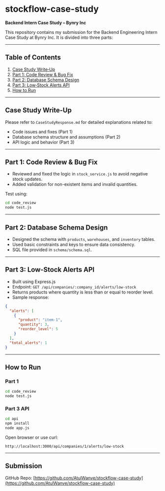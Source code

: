 # stockflow-case-study  
**Backend Intern Case Study – Bynry Inc**

This repository contains my submission for the Backend Engineering Intern Case Study at Bynry Inc. It is divided into three parts:

---

## Table of Contents

1. [Case Study Write‑Up](#case-study-write-up)  
2. [Part 1: Code Review & Bug Fix](#part-1-code-review--bug-fix)  
3. [Part 2: Database Schema Design](#part-2-database-schema-design)  
4. [Part 3: Low‑Stock Alerts API](#part-3-low-stock-alerts-api)  
5. [How to Run](#how-to-run)  

---

## Case Study Write-Up

Please refer to `CaseStudyResponse.md` for detailed explanations related to:
- Code issues and fixes (Part 1)
- Database schema structure and assumptions (Part 2)
- API logic and behavior (Part 3)

---

## Part 1: Code Review & Bug Fix

- Reviewed and fixed the logic in `stock_service.js` to avoid negative stock updates.
- Added validation for non-existent items and invalid quantities.

Test using:
```bash
cd code_review
node test.js
```

---

## Part 2: Database Schema Design

- Designed the schema with `products`, `warehouses`, and `inventory` tables.
- Used basic constraints and keys to ensure data consistency.
- SQL file provided in `schema/schema.sql`.

---

## Part 3: Low-Stock Alerts API

- Built using Express.js
- Endpoint: `GET /api/companies/:company_id/alerts/low-stock`
- Returns products where quantity is less than or equal to reorder level.
- Sample response:
```json
{
  "alerts": [
    {
      "product": "item-1",
      "quantity": 3,
      "reorder_level": 5
    }
  ],
  "total_alerts": 1
}
```

---

## How to Run

### Part 1
```bash
cd code_review
node test.js
```

### Part 3 API
```bash
cd api
npm install
node app.js
```

Open browser or use curl:
```
http://localhost:3000/api/companies/1/alerts/low-stock
```

---

## Submission

GitHub Repo: [https://github.com/AtulWanve/stockflow-case-study](https://github.com/AtulWanve/stockflow-case-study)
